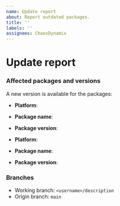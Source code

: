 ```yaml
---
name: Update report
about: Report outdated packages.
title: ''
labels: ''
assignees: ChaosDynamix
---
```


# Update report

### Affected packages and versions
A new version is available for the packages:

- **Platform**:
- **Package name**:
- **Package version**:

- **Platform**:
- **Package name**:
- **Package version**:

### Branches
- Working branch: `<username>/description`
- Origin branch: `main`
